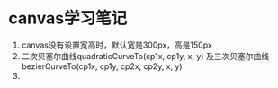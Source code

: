# canvas学习笔记

1. canvas没有设置宽高时，默认宽是300px，高是150px
2. 二次贝塞尔曲线quadraticCurveTo(cp1x, cp1y, x, y) 及三次贝塞尔曲线bezierCurveTo(cp1x, cp1y, cp2x, cp2y, x, y)
3. 
